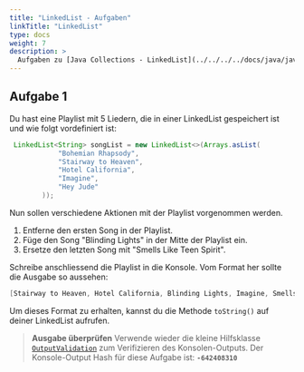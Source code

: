 ```yaml
---
title: "LinkedList - Aufgaben"
linkTitle: "LinkedList"
type: docs
weight: 7
description: >
  Aufgaben zu [Java Collections - LinkedList](../../../../docs/java/java-collections/07_linked_list)  
---
```


## Aufgabe 1
Du hast eine Playlist mit 5 Liedern, die in einer LinkedList gespeichert ist und wie folgt vordefiniert ist:
```java
 LinkedList<String> songList = new LinkedList<>(Arrays.asList(
            "Bohemian Rhapsody",
            "Stairway to Heaven",
            "Hotel California",
            "Imagine",
            "Hey Jude"
        ));
```
Nun sollen verschiedene Aktionen mit der Playlist vorgenommen werden.
1. Entferne den ersten Song in der Playlist.
2. Füge den Song "Blinding Lights" in der Mitte der Playlist ein.
2. Ersetze den letzten Song mit "Smells Like Teen Spirit".

Schreibe anschliessend die Playlist in die Konsole. Vom Format her sollte die Ausgabe so aussehen:

```java
[Stairway to Heaven, Hotel California, Blinding Lights, Imagine, Smells Like Teen Spirit]
```
Um dieses Format zu erhalten, kannst du die Methode `toString()` auf deiner LinkedList aufrufen.

> **Ausgabe überprüfen**
> Verwende wieder die kleine Hilfsklasse [`OutputValidation`](https://github.com/it-ninjas/code/blob/main/helper/src/main/java/ch/itninjas/validator/OutputValidation.java) zum Verifizieren des Konsolen-Outputs.
> Der Konsole-Output Hash für diese Aufgabe ist: **`-642408310`**